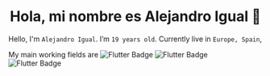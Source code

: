 <h1 align="center"> Hola, mi nombre es Alejandro Igual 👋</h1>

Hello, I'm `Alejandro Igual`. I’m `19 years old`. Currently live in  `Europe, Spain`,

My main working fields are 
![Flutter Badge](https://img.shields.io/badge/-Java-orange?style=flat)
![Flutter Badge](https://img.shields.io/badge/-Python-blue?style=flat)
![Flutter Badge](https://img.shields.io/badge/-MySQL-Green?style=flat)


